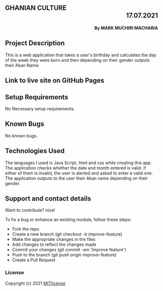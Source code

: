 ## GHANIAN CULTURE    <div dir="rtl">17.07.2021</div>
#### <div dir="rtl">By **MARK MUCHIRI MACHARIA**</div>

## Project Description
This is a web application that takes a user's birthday and calculates the day of the week they were born and then depending on their gender outputs their Akan Name. 
## Link to live site on GitHub Pages

## Setup Requirements
No Necessary setup requirements.
## Known Bugs
No known bugs.
## Technologies Used
The languages I used is Java Script, html and css while creating this app. The application checks whether the date and month entered is valid. if either of them is invalid, the user is alerted and asked to enter a valid one. The application outputs to the user their Akan name depending on their gender.  
## Support and contact details
Want to contribute? nice!

To fix a bug or enhance an existing module, follow these steps:

* Fork the repo
* Create a new branch (git checkout -b improve-feature)
* Make the appropriate changes in the files
* Add changes to reflect the changes made
* Commit your changes (git commit -am 'Improve feature')
* Push to the branch (git push origin improve-feature)
* Create a Pull Request
### License
Copyright (c) 2021 [MITlicense](LICENSE)